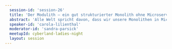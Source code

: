 ```yaml
---
  session-id: 'session-26'
  title: 'Der Modulith – ein gut strukturierter Monolith ohne Microservices'
  abstract: 'Alle Welt spricht davon, dass wir unsere Monolithen in Microservices zerlegen müssen. Aber stimmt das wirklich? Immer wieder treffe ich Teams, die mit ihrem Monolithen gut klarkommen und sich gegen Nachfragen Ihres Managements verteidigen müssen, warum sie nicht auf Microservices setzen. Dabei haben Microservices nicht nur Vorteile, sondern bringen Ihre eigenen Schwierigkeiten mit sich. In diesem Vortrag erfahren Sie, wie Sie Ihren Monolithen strukturieren können und wann eine Zerlegung in Microservices sinnvoll werden könnte.'
  speaker-id: 'carola-lilienthal'
  moderator-id: 'sandra-parsick'
  meetupId: cyberland-ladies-night
  layout: session
---
```

